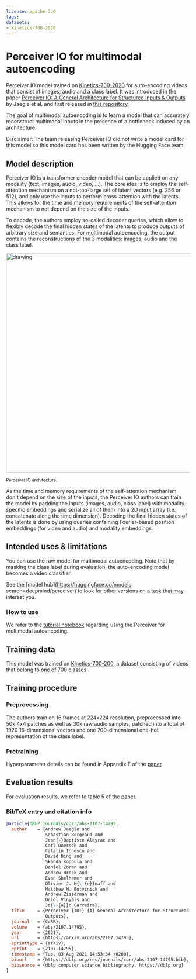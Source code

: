 ```yaml
---
license: apache-2.0
tags:
datasets:
- kinetics-700-2020
---
```


# Perceiver IO for multimodal autoencoding

Perceiver IO model trained on [Kinetics-700-2020](https://arxiv.org/abs/2010.10864) for auto-encoding videos that consist of images, audio and a class label. It was introduced in the paper [Perceiver IO: A General Architecture for Structured Inputs & Outputs](https://arxiv.org/abs/2107.14795) by Jaegle et al. and first released in [this repository](https://github.com/deepmind/deepmind-research/tree/master/perceiver). 

The goal of multimodal autoencoding is to learn a model that can accurately reconstruct multimodal inputs in the presence of a bottleneck induced by an architecture.

Disclaimer: The team releasing Perceiver IO did not write a model card for this model so this model card has been written by the Hugging Face team.

## Model description

Perceiver IO is a transformer encoder model that can be applied on any modality (text, images, audio, video, ...). The core idea is to employ the self-attention mechanism on a not-too-large set of latent vectors (e.g. 256 or 512), and only use the inputs to perform cross-attention with the latents. This allows for the time and memory requirements of the self-attention mechanism to not depend on the size of the inputs. 

To decode, the authors employ so-called decoder queries, which allow to flexibly decode the final hidden states of the latents to produce outputs of arbitrary size and semantics. For multimodal autoencoding, the output contains the reconstructions of the 3 modalities: images, audio and the class label.

<img src="https://huggingface.co/datasets/huggingface/documentation-images/resolve/main/perceiver_architecture.jpg" alt="drawing" width="600"/>

<small> Perceiver IO architecture.</small>

As the time and memory requirements of the self-attention mechanism don't depend on the size of the inputs, the Perceiver IO authors can train the model by padding the inputs (images, audio, class label) with modality-specific embeddings and serialize all of them into a 2D input array (i.e. concatenate along the time dimension). Decoding the final hidden states of the latents is done by using queries containing Fourier-based position embeddings (for video and audio) and modality embeddings.

## Intended uses & limitations

You can use the raw model for multimodal autoencoding. Note that by masking the class label during evaluation, the auto-encoding model becomes a video classifier.

See the [model hub](https://huggingface.co/models search=deepmind/perceiver) to look for other versions on a task that may interest you.

### How to use

We refer to the [tutorial notebook](https://github.com/NielsRogge/Transformers-Tutorials/blob/master/Perceiver/Perceiver_for_Multimodal_Autoencoding.ipynb) regarding using the Perceiver for multimodal autoencoding.

## Training data

This model was trained on [Kinetics-700-200](https://arxiv.org/abs/2010.10864), a dataset consisting of videos that belong to one of 700 classes.

## Training procedure

### Preprocessing

The authors train on 16 frames at 224x224 resolution, preprocessed into 50k 4x4 patches as well as 30k raw audio samples, patched into a total of 1920 16-dimensional vectors and one 700-dimensional one-hot representation of the class label.

### Pretraining

Hyperparameter details can be found in Appendix F of the [paper](https://arxiv.org/abs/2107.14795).

## Evaluation results

For evaluation results, we refer to table 5 of the [paper](https://arxiv.org/abs/2107.14795).

### BibTeX entry and citation info

```bibtex
@article{DBLP:journals/corr/abs-2107-14795,
  author    = {Andrew Jaegle and
               Sebastian Borgeaud and
               Jean{-}Baptiste Alayrac and
               Carl Doersch and
               Catalin Ionescu and
               David Ding and
               Skanda Koppula and
               Daniel Zoran and
               Andrew Brock and
               Evan Shelhamer and
               Olivier J. H{\'{e}}naff and
               Matthew M. Botvinick and
               Andrew Zisserman and
               Oriol Vinyals and
               Jo{\~{a}}o Carreira},
  title     = {Perceiver {IO:} {A} General Architecture for Structured Inputs {\&}
               Outputs},
  journal   = {CoRR},
  volume    = {abs/2107.14795},
  year      = {2021},
  url       = {https://arxiv.org/abs/2107.14795},
  eprinttype = {arXiv},
  eprint    = {2107.14795},
  timestamp = {Tue, 03 Aug 2021 14:53:34 +0200},
  biburl    = {https://dblp.org/rec/journals/corr/abs-2107-14795.bib},
  bibsource = {dblp computer science bibliography, https://dblp.org}
}
```
